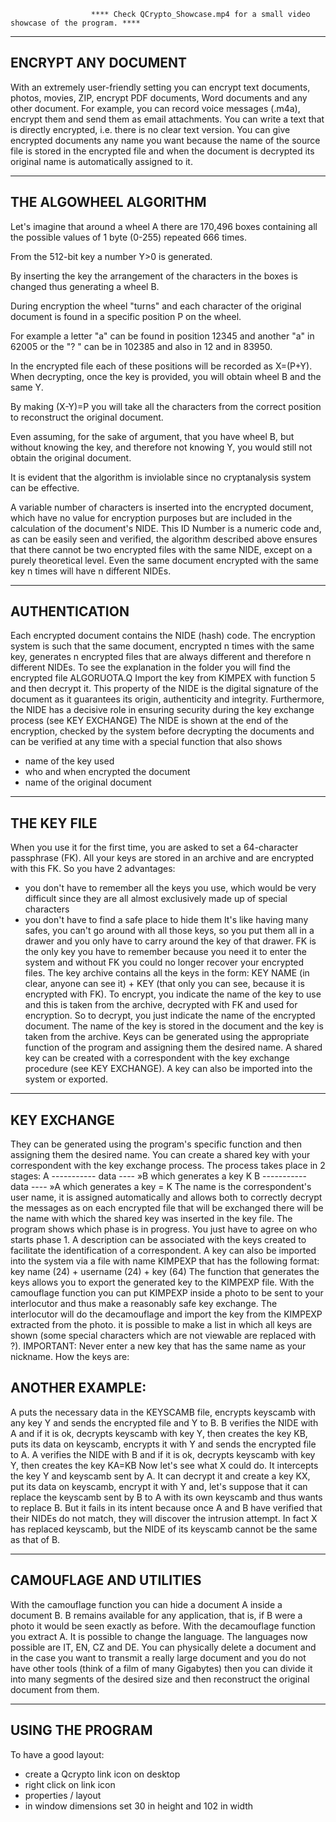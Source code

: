                       **** Check QCrypto_Showcase.mp4 for a small video showcase of the program. ****

___________________________________
ENCRYPT ANY DOCUMENT
------------------------------------------------
With an extremely user-friendly setting you can encrypt text documents, photos, movies, ZIP, encrypt PDF documents, Word documents and any other document.
For example, you can record voice messages (.m4a), encrypt them and send them as email attachments.
You can write a text that is directly encrypted, i.e. there is no clear text version.
You can give encrypted documents any name you want because the name of the source file is stored in the encrypted file and when the document is decrypted its original name is automatically assigned to it.
__________________________
THE ALGOWHEEL ALGORITHM
-------------------------------------
 Let's imagine that around a wheel A there are 170,496 boxes containing all the possible values ​​of 1 byte (0-255) repeated 666 times.

From the 512-bit key a number Y>0 is generated.

By inserting the key the arrangement of the characters in the boxes is changed thus generating a wheel B.

During encryption the wheel "turns" and each character of the original document is found in a specific position P on the wheel.

For example a letter "a" can be found in position 12345 and another "a" in 62005 or the "? " can be in 102385 and also in 12 and in 83950.

In the encrypted file each of these positions will be recorded as X=(P+Y).
When decrypting, once the key is provided, you will obtain wheel B and the same Y.

By making (X-Y)=P you will take all the characters from the correct position to reconstruct the original document.

Even assuming, for the sake of argument, that you have wheel B, but without knowing the key, and therefore not knowing Y, you would still not obtain the original document.  

It is evident that the algorithm is inviolable since no cryptanalysis system can be effective.

A variable number of characters is inserted into the encrypted document, which have no value for encryption purposes but are included in the calculation of the document's NIDE.
This ID Number is a numeric code and, as can be easily seen and verified, the algorithm described above ensures that there cannot be two encrypted files with the same NIDE, except on a purely theoretical level.
Even the same document encrypted with the same key n times will have n different NIDEs.

___________________
AUTHENTICATION
-----------------------------
Each encrypted document contains the NIDE (hash) code.
The encryption system is such that the same document, encrypted n times with the same key, generates n encrypted files that are always different and therefore n different NIDEs.
To see the explanation in the folder you will find the encrypted file ALGORUOTA.Q
Import the key from KIMPEX with function 5 and then decrypt it.
This property of the NIDE is the digital signature of the document as it guarantees its origin, authenticity and integrity.
Furthermore, the NIDE has a decisive role in ensuring security during the key exchange process (see KEY EXCHANGE)
The NIDE is shown at the end of the encryption, checked by the system before decrypting the documents and can be verified at any time with a special function that also shows
- name of the key used
- who and when encrypted the document
- name of the original document
_________________
THE KEY FILE
-----------------------
When you use it for the first time, you are asked to set a
64-character passphrase (FK).
All your keys are stored in an archive and are encrypted with this FK.
So you have 2 advantages:
- you don't have to remember all the keys you use, which would be very difficult since they are all almost exclusively made up of special characters
- you don't have to find a safe place to hide them
It's like having many safes, you can't go around with all those keys, so you put them all in a drawer and you only have to carry around the key of that drawer.
FK is the only key you have to remember because you need it to enter the system and without FK you could no longer recover your encrypted files.
The key archive contains all the keys in the form:
KEY NAME (in clear, anyone can see it) + KEY (that only you can see, because it is encrypted with FK).
To encrypt, you indicate the name of the key to use and this is taken from the archive, decrypted with FK and used for encryption.
So to decrypt, you just indicate the name of the encrypted document.
The name of the key is stored in the document and the key is taken from the archive.
Keys can be generated using the appropriate function of the program and assigning them the desired name.
A shared key can be created with a correspondent with the key exchange procedure (see KEY EXCHANGE).
A key can also be imported into the system or exported.
__________________________
KEY EXCHANGE
-----------------------------------
They can be generated using the program's specific function and then assigning them the desired name.
You can create a shared key with your correspondent with the key exchange process.
The process takes place in 2 stages:
A ----------- data ---- »B which generates a key K
B ----------- data ---- »A which generates a key = K
The name is the correspondent's user name, it is assigned automatically and allows both to correctly decrypt
the messages as on each encrypted file that will be exchanged there will be the name with which the shared
key was inserted in the key file.
The program shows which phase is in progress.
You just have to agree on who starts phase 1.
A description can be associated with the keys created to facilitate the identification of a correspondent.
A key can also be imported into the system via a file with name KIMPEXP that has the following format: key
name (24) + username (24) + key (64)
The function that generates the keys allows you to export the
generated key to the KIMPEXP file. With the camouflage function you
can put KIMPEXP inside a photo to be sent to your interlocutor and
thus make a reasonably safe key exchange. The interlocutor will do
the decamouflage and import the key from the KIMPEXP extracted
from the photo. it is possible to make a list in which all keys are
shown (some special characters which are not viewable are replaced
with ?).
IMPORTANT: Never enter a new key that has the same name as your
nickname. 
How the keys are: 
 
ANOTHER EXAMPLE:
-------------------------
A puts the necessary data in the KEYSCAMB file, encrypts keyscamb with any key Y and sends the encrypted file and Y to B.
B verifies the NIDE with A and if it is ok, decrypts keyscamb with key Y, then creates the key KB, puts its data on keyscamb, encrypts it with Y and sends the encrypted file to A.
A verifies the NIDE with B and if it is ok, decrypts keyscamb with key Y, then creates the key KA=KB
Now let's see what X could do.
It intercepts the key Y and keyscamb sent by A.
It can decrypt it and create a key KX, put its data on keyscamb,
encrypt it with Y and, let's suppose that it can replace the keyscamb sent by B to A with its own keyscamb and thus wants to replace B.
But it fails in its intent because once A and B have verified that their NIDEs do not match, they will discover the intrusion attempt. In fact X has replaced keyscamb, but the NIDE of its keyscamb cannot be the same as that of B.
__________________________
CAMOUFLAGE AND UTILITIES
------------------------------------
With the camouflage function you can hide a document A inside a document B.
B remains available for any application, that is, if B were a photo it would be seen exactly as before.
With the decamouflage function you extract A.
It is possible to change the language. The languages ​​now possible are IT, EN, CZ and DE.
You can physically delete a document and in the case you want to transmit a really large document and you do not have other tools (think of a film of many Gigabytes) then you can divide it into many segments of the desired size and then reconstruct the original document from them.
____________________
USING THE PROGRAM
---------------------------
To have a good layout:
- create a Qcrypto link icon on desktop
- right click on link icon
- properties / layout
- in window dimensions set 30 in height and 102 in width
